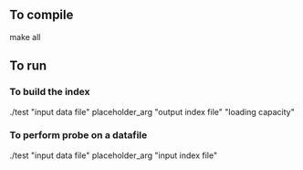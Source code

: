 ## To compile
make all
## To run
### To build the index
./test "input data file" placeholder_arg "output index file" "loading capacity"
### To perform probe on a datafile
./test "input data file" placeholder_arg "input index file"

